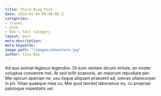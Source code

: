 ```yaml
---
title: Third Blog Post
date: 2019-01-03 00:00:00 Z
categories:
- travel
- wine
- Dan's test category
layout: post
meta-description: 
meta-keywords: 
image_path: "/images/adventure.jpg"
author: Tina May
---
```


Ad quo animal legimus legendos. Ut eum veniam dicunt virtute, an noster voluptua convenire mei. At sed tollit scaevola, an maiorum repudiare per. Mei epicuri apeirian ne, usu iisque aliquam praesent ad, omnes ullamcorper in pri. Vitae quaeque mea cu. Mei quot laoreet laboramus eu, cu propriae patrioque maiestatis vel.
